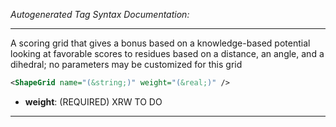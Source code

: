 _Autogenerated Tag Syntax Documentation:_

---
A scoring grid that gives a bonus based on a knowledge-based potential looking at favorable scores to residues based on a distance, an angle, and a dihedral; no parameters may be customized for this grid

```xml
<ShapeGrid name="(&string;)" weight="(&real;)" />
```

-   **weight**: (REQUIRED) XRW TO DO

---

